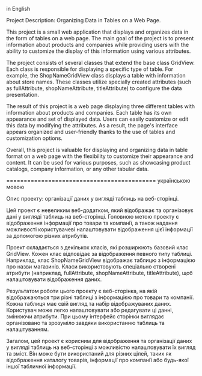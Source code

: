 in English

Project Description: Organizing Data in Tables on a Web Page.

This project is a small web application that displays and organizes data in the form of tables on a web page. The main goal of the project is to present information about products and companies while providing users with the ability to customize the display of this information using various attributes.

The project consists of several classes that extend the base class GridView. Each class is responsible for displaying a specific type of table. For example, the ShopNameGridView class displays a table with information about store names. These classes utilize specially created attributes (such as fullAttribute, shopNameAttribute, titleAttribute) to configure the data presentation.

The result of this project is a web page displaying three different tables with information about products and companies. Each table has its own appearance and set of displayed data. Users can easily customize or edit this data by modifying the attributes. As a result, the page's interface appears organized and user-friendly thanks to the use of tables and customization options.

Overall, this project is valuable for displaying and organizing data in table format on a web page with the flexibility to customize their appearance and content. It can be used for various purposes, such as showcasing product catalogs, company information, or any other tabular data.

===========================================
українською мовою

Опис проекту: організації даних у вигляді таблиць на веб-сторінці.

Цей проект є невеликим веб-додатком, який відображає та організовує дані у вигляді таблиць на веб-сторінці. Головною метою проекту є відображення інформації про товари та компанії, а також надання можливості користувачеві налаштовувати відображення цієї інформації за допомогою різних атрибутів.

Проект складається з декількох класів, які розширюють базовий клас GridView. Кожен клас відповідає за відображення певного типу таблиці. Наприклад, клас ShopNameGridView відображає таблицю з інформацією про назви магазинів. Класи використовують спеціально створені атрибути (наприклад, fullAttribute, shopNameAttribute, titleAttribute), щоб налаштовувати відображення даних.

Результатом роботи цього проекту є веб-сторінка, на якій відображаються три різні таблиці з інформацією про товари та компанії. Кожна таблиця має свій вигляд та набір відображуваних даних. Користувач може легко налаштовувати або редагувати ці данні, змінюючи атрибути. При цьому інтерфейс сторінки виглядає організовано та зрозуміло завдяки використанню таблиць та налаштуванням.

Загалом, цей проект є корисним для відображення та організації даних у вигляді таблиць на веб-сторінці з можливістю налаштовувати їх вигляд та зміст. Він може бути використаний для різних цілей, таких як відображення каталогу товарів, інформації про компанії або будь-якої іншої табличної інформації.